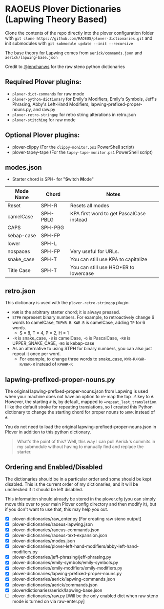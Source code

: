 # RAOEUS Plover Dictionaries (Lapwing Theory Based)

Clone the contents of the repo directly into the plover configuration folder with `git clone https://github.com/RAOEUS/plover-dictionaries.git` and init submodules with `git submodule update --init --recursive`

The base theory for Lapwing comes from `aerick/commands.json` and `aerick/lapwing-base.json`

Credit to [@jenchanws](https://gist.github.com/jenchanws/5c8dedb826c775fc2a1521c9b9104ea9) for the raw steno python dictionaries

## Required Plover plugins:

- `plover-dict-commands` for raw mode
- `plover-python-dictionary` for Emily's Modifiers, Emily's Symbols, Jeff's Phrasing, Abby's Left-Hand Modifiers, lapwing-prefixed-proper-nouns.py, and raw.py
- `plover-retro-stringop` for retro string alterations in retro.json
- `plover-stitching` for raw mode

## Optional Plover plugins:

- plover-clippy (For the `clippy-monitor.ps1` PowerShell script)
- plover-tapey-tape (For the `tapey-tape-monitor.ps1` PowerShell script)

## modes.json
- Starter chord is SPH- for "**S**witch **M**ode"


| Mode Name   | Chord        | Notes                                                 |
|-------------|--------------|-------------------------------------------------------|
| Reset       | SPH-R        | Resets all modes                                      |
| camelCase   | SPH-PBLG     | KPA first word to get PascalCase instead              |
| CAPS        | SPH-PBG      |                                                       |
| kebap-case  | SPH-FP       |                                                       |
| lower       | SPH-L        |                                                       |
| nospaces    | SPH-FP       | Very useful for URLs.                                 |
| snake_case  | SPH-T        | You can still use KPA to capitalize                   |
| Title Case  | SPH-T        | You can still use HRO*ER to lowercase                 |


## retro.json
This dictionary is used with the `plover-retro-stringop` plugin.
- `KWR` is the arbitrary starter chord; it is always pressed.
- `STPH` represent binary numbers. For example, to retroactively change 6 words to camelCase, `TKPWR-B`. `KWR-B` is camelCase, adding `TP` for 6 words.
  - S = 8, T = 4, P = 2, H = 1
- `-R` is snake_case, `-B` is camelCase, `-G` is PascalCase, `-RB` is UPPER_SNAKE_CASE, `-BG` is kebap-case
- As an alternative to using STPH for binary numbers, you can also just repeat it once per word.
  - For example, to change three words to snake_case, `KWR-R/KWR-R/KWR-R` instead of `KPWHR-R`
 
## lapwing-prefixed-proper-nouns.py
The original lapwing-prefixed-proper-nouns.json from Lapwing is used when your machine does not have an option to re-map the top `-S` key to `#`. However, the starting `#` is, by default, mapped to `=repeat_last_translation`. I like the default stroke for repeating translations, so I created this Python dictionary to change the starting chord for proper nouns to `SKWR` instead of `#`.

You do not need to load the original lapwing-prefixed-proper-nouns.json in Plover in addition to this python dictionary.

> What's the point of this? Well, this way I can pull Aerick's commits in my submodule without having to manually find and replace the starter.

## Ordering and Enabled/Disabled

The dictionaries should be in a particular order and some should be kept disabled. This is the current order of my dictionaries, and it will be unchecked if it should be left disabled.

This information should already be stored in the plover.cfg (you can simply move this over to your main Plover config directory and then modify it), but if you don't want to use that, this may help you out.

- [x] plover-dictionaries/raw_enter.py [For creating raw steno output]
- [x] plover-dictionaries/raoeus-lapwing.json
- [x] plover-dictionaries/raoeus-commands.json
- [x] plover-dictionaries/raoeus-text-expansion.json
- [x] plover-dictionaries/modes.json
- [x] plover-dictionaries/plover-left-hand-modifiers/abby-left-hand-modifiers.py
- [x] plover-dictionaries/jeff-phrasing/jeff-phrasing.py
- [x] plover-dictionaries/emily-symbols/emily-symbols.py
- [x] plover-dictionaries/emily-modifiers/emily-modifiers.py
- [x] plover-dictionaries/lapwing-prefixed-proper-nouns.py
- [x] plover-dictionaries/aerick/lapwing-commands.json
- [x] plover-dictionaries/aerick/commands.json
- [x] plover/dictionaries/aerick/lapwing-base.json
- [ ] plover-dictionaries/raw.py [Will be the only enabled dict when raw steno mode is turned on via raw-enter.py]
